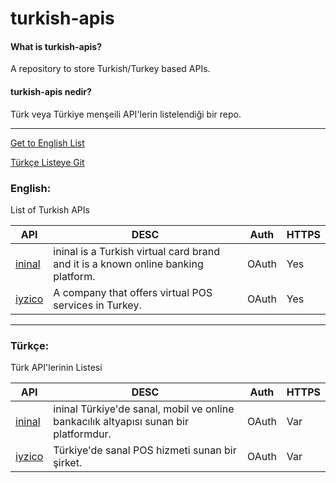 # turkish-apis

#### What is turkish-apis?
A repository to store Turkish/Turkey based APIs.



#### turkish-apis nedir?
Türk veya Türkiye menşeili API'lerin listelendiği bir repo.

-----

[Get to English List](#english)

[Türkçe Listeye Git](#türkçe)

### English:

List of Turkish APIs

| API  | DESC | Auth | HTTPS |
| ------------- | ------------- | ------------- | ------------- |
| [ininal](https://developer.ininal.com/) | ininal is a Turkish virtual card brand and it is a known online banking platform.  | OAuth | Yes |
| [iyzico](https://dev.iyzipay.com/en/) | A company that offers virtual POS services in Turkey.  | OAuth | Yes |

-----

### Türkçe:

Türk API'lerinin Listesi

| API  | DESC | Auth | HTTPS |
| ------------- | ------------- | ------------- | ------------- |
| [ininal](https://developer.ininal.com/) | ininal Türkiye'de sanal, mobil ve online bankacılık altyapısı sunan bir platformdur.  | OAuth | Var |
| [iyzico](https://dev.iyzipay.com/tr/) | Türkiye'de sanal POS hizmeti sunan bir şirket.  | OAuth | Var |
